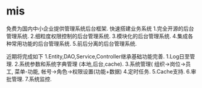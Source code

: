 # mis
免费为国内中小企业提供管理系统后台框架. 快速搭建业务系统
1.完全开源的后台管理系统. 
2.细粒度权限控制的后台管理系统. 
3.模块化的后台管理系统. 
4.集成各种常用功能的后台管理系统. 
5.前后分离的后台管理系统.

近期将完成如下
1.Entity,DAO,Service,Controller继承基础功能完善.
1.Log日至管理.
2.系统参数和系统字典管理 (本地,后台,cache).
3.系统管理( 组织->岗位->员工, 菜单-功能, 帐号->角色->权限设置(功能+数据)
4.定时任务.
5.Cache支持. 
6.审批管理.
7.系统监控.
 
